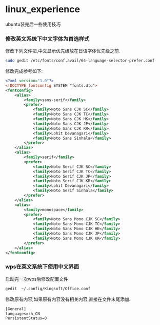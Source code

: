 ```

```

# linux_experience
ubuntu装完后一些使用技巧

### 修改英文系统下中文字体为首选样式

修改下列文件把,中文显示优先级放在日语字体优先级之前.

```bash
sudo gedit /etc/fonts/conf.avail/64-language-selector-prefer.conf
```

修改完成参考如下:

```xml
<?xml version="1.0"?>
<!DOCTYPE fontconfig SYSTEM "fonts.dtd">
<fontconfig>
	<alias>
		<family>sans-serif</family>
		<prefer>
			<family>Noto Sans CJK SC</family>
			<family>Noto Sans CJK TC</family>
			<family>Noto Sans CJK HK</family>
			<family>Noto Sans CJK JP</family>
			<family>Noto Sans CJK KR</family>
			<family>Lohit Devanagari</family>
			<family>Noto Sans Sinhala</family>
		</prefer>
	</alias>
	<alias>
		<family>serif</family>
		<prefer>
			<family>Noto Serif CJK SC</family>
			<family>Noto Serif CJK TC</family>
			<family>Noto Serif CJK JP</family>
			<family>Noto Serif CJK KR</family>
			<family>Lohit Devanagari</family>
			<family>Noto Serif Sinhala</family>
		</prefer>
	</alias>
	<alias>
		<family>monospace</family>
		<prefer>
			<family>Noto Sans Mono CJK SC</family>
			<family>Noto Sans Mono CJK TC</family>
			<family>Noto Sans Mono CJK HK</family>
			<family>Noto Sans Mono CJK JP</family>
			<family>Noto Sans Mono CJK KR</family>
		</prefer>
	</alias>
</fontconfig>
```



### wps在英文系统下使用中文界面

启动完一次wps后修改配置文件

```bash
gedit  ~/.config/Kingsoft/Office.conf 
```

修改原有内容,如果原有内容没有相关内容,直接在文件末尾添加.

```xml
[General]
languages=zh_CN
PersistentStatus=0
```

